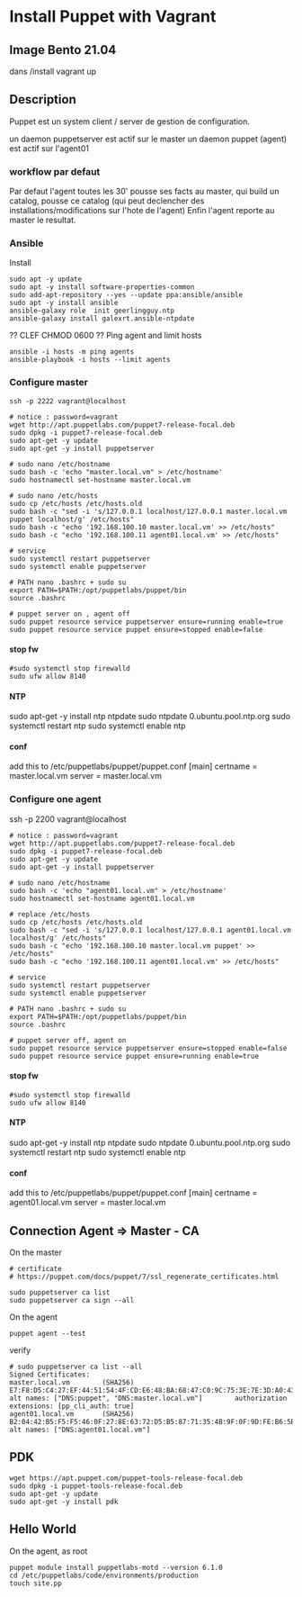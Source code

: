 # Install Puppet with Vagrant
## Image Bento 21.04
dans /install
vagrant up

## Description
Puppet est un system client / server de gestion de configuration.

un daemon puppetserver est actif sur le master
un daemon puppet (agent) est actif sur l'agent01

### workflow par defaut
Par defaut l'agent toutes les 30' pousse ses facts au master, qui build un catalog, pousse ce catalog (qui peut declencher des installations/modifications sur l'hote de l'agent)
Enfin l'agent reporte au master le resultat.


### Ansible
Install

````
sudo apt -y update
sudo apt -y install software-properties-common
sudo add-apt-repository --yes --update ppa:ansible/ansible
sudo apt -y install ansible
ansible-galaxy role  init geerlingguy.ntp
ansible-galaxy install galexrt.ansible-ntpdate
````

?? CLEF CHMOD 0600 ??
Ping agent and limit hosts
````
ansible -i hosts -m ping agents
ansible-playbook -i hosts --limit agents 
````

### Configure master
````
ssh -p 2222 vagrant@localhost

# notice : password=vagrant
wget http://apt.puppetlabs.com/puppet7-release-focal.deb
sudo dpkg -i puppet7-release-focal.deb
sudo apt-get -y update
sudo apt-get -y install puppetserver

# sudo nano /etc/hostname
sudo bash -c 'echo "master.local.vm" > /etc/hostname'
sudo hostnamectl set-hostname master.local.vm

# sudo nano /etc/hosts
sudo cp /etc/hosts /etc/hosts.old
sudo bash -c "sed -i 's/127.0.0.1 localhost/127.0.0.1 master.local.vm puppet localhost/g' /etc/hosts"
sudo bash -c "echo '192.168.100.10 master.local.vm' >> /etc/hosts"
sudo bash -c "echo '192.168.100.11 agent01.local.vm' >> /etc/hosts"

# service 
sudo systemctl restart puppetserver
sudo systemctl enable puppetserver

# PATH nano .bashrc + sudo su
export PATH=$PATH:/opt/puppetlabs/puppet/bin
source .bashrc

# puppet server on , agent off
sudo puppet resource service puppetserver ensure=running enable=true
sudo puppet resource service puppet ensure=stopped enable=false

````

#### stop fw
````
#sudo systemctl stop firewalld
sudo ufw allow 8140
````

#### NTP
sudo apt-get -y install ntp ntpdate
sudo ntpdate 0.ubuntu.pool.ntp.org
sudo systemctl restart ntp
sudo systemctl enable ntp

#### conf
add this to  /etc/puppetlabs/puppet/puppet.conf
[main]
certname = master.local.vm
server = master.local.vm


### Configure one agent
ssh -p 2200 vagrant@localhost

````
# notice : password=vagrant
wget http://apt.puppetlabs.com/puppet7-release-focal.deb
sudo dpkg -i puppet7-release-focal.deb
sudo apt-get -y update
sudo apt-get -y install puppetserver

# sudo nano /etc/hostname
sudo bash -c 'echo "agent01.local.vm" > /etc/hostname'
sudo hostnamectl set-hostname agent01.local.vm

# replace /etc/hosts
sudo cp /etc/hosts /etc/hosts.old
sudo bash -c "sed -i 's/127.0.0.1 localhost/127.0.0.1 agent01.local.vm localhost/g' /etc/hosts"
sudo bash -c "echo '192.168.100.10 master.local.vm puppet' >> /etc/hosts"
sudo bash -c "echo '192.168.100.11 agent01.local.vm' >> /etc/hosts"

# service 
sudo systemctl restart puppetserver 
sudo systemctl enable puppetserver 

# PATH nano .bashrc + sudo su
export PATH=$PATH:/opt/puppetlabs/puppet/bin
source .bashrc

# puppet server off, agent on
sudo puppet resource service puppetserver ensure=stopped enable=false
sudo puppet resource service puppet ensure=running enable=true

````

#### stop fw
````
#sudo systemctl stop firewalld
sudo ufw allow 8140
````

#### NTP
sudo apt-get -y install ntp ntpdate
sudo ntpdate 0.ubuntu.pool.ntp.org
sudo systemctl restart ntp
sudo systemctl enable ntp

#### conf
add this to  /etc/puppetlabs/puppet/puppet.conf
[main]
certname = agent01.local.vm
server = master.local.vm

## Connection Agent => Master - CA 
On the master
````
# certificate
# https://puppet.com/docs/puppet/7/ssl_regenerate_certificates.html

sudo puppetserver ca list
sudo puppetserver ca sign --all
````

On the agent
````
puppet agent --test
````

verify
````
# sudo puppetserver ca list --all
Signed Certificates:
master.local.vm        (SHA256)  E7:F8:D5:C4:27:EF:44:51:54:4F:CD:E6:48:BA:68:47:C0:9C:75:3E:7E:3D:A0:43:39:8E:94:C5:5B:70:CB:D5 alt names: ["DNS:puppet", "DNS:master.local.vm"]        authorization extensions: [pp_cli_auth: true]
agent01.local.vm       (SHA256)  B2:04:42:B5:F5:F5:46:0F:27:8E:63:72:D5:B5:87:71:35:4B:9F:0F:9D:FE:B6:5B:DC:DE:4E:A8:8F:D6:92:17 alt names: ["DNS:agent01.local.vm"]
````

## PDK
````
wget https://apt.puppet.com/puppet-tools-release-focal.deb
sudo dpkg -i puppet-tools-release-focal.deb
sudo apt-get -y update
sudo apt-get -y install pdk
````


## Hello World
On the agent, as root

````
puppet module install puppetlabs-motd --version 6.1.0
cd /etc/puppetlabs/code/environments/production
touch site.pp

````
